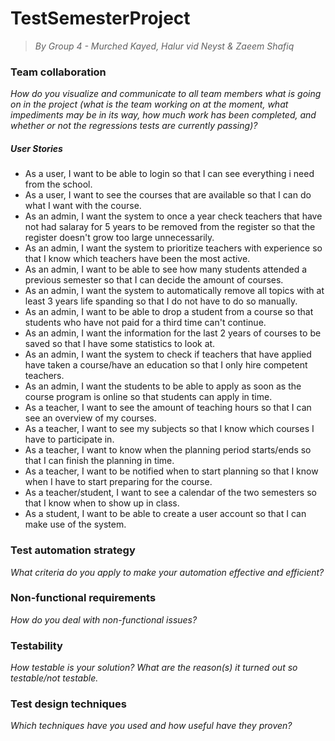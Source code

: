 # TestSemesterProject

> _By Group 4 - Murched Kayed, Halur vid Neyst & Zaeem Shafiq_

### Team collaboration
_How do you visualize and communicate to all team members what is going on in the project (what is the team working on at the moment, what impediments may be in its way, how much work has been completed, and whether or not the regressions tests are currently passing)?_

##### User Stories
- As a user, I want to be able to login so that I can see everything i need from the school.
- As a user, I want to see the courses that are available so that I can do what I want with the course.
- As an admin, I want the system to once a year check teachers that have not had salaray for 5 years to be removed from the register so that the register doesn't grow too large unnecessarily.
- As an admin, I want the system to prioritize teachers with experience so that I know which teachers have been the most active.
- As an admin, I want to be able to see how many students attended a previous semester so that I can decide the amount of courses.
- As an admin, I want the system to automatically remove all topics with at least 3 years life spanding so that I do not have to do so manually.
- As an admin, I want to be able to drop a student from a course so that students who have not paid for a third time can't continue.
- As an admin, I want the information for the last 2 years of courses to be saved so that I have some statistics to look at.
- As an admin, I want the system to check if teachers that have applied have taken a course/have an education so that I only hire competent teachers.
- As an admin, I want the students to be able to apply as soon as the course program is online so that students can apply in time.
- As a teacher, I want to see the amount of teaching hours so that I can see an overview of my courses.
- As a teacher, I want to see my subjects so that I know which courses I have to participate in.
- As a teacher, I want to know when the planning period starts/ends so that I can finish the planning in time.
- As a teacher, I want to be notified when to start planning so that I know when I have to start preparing for the course.
- As a teacher/student, I want to see a calendar of the two semesters so that I know when to show up in class.
- As a student, I want to be able to create a user account so that I can make use of the system.

### Test automation strategy
_What criteria do you apply to make your automation effective and efficient?_

### Non-functional requirements
_How do you deal with non-functional issues?_

### Testability
_How testable is your solution? What are the reason(s) it turned out so testable/not testable._

### Test design techniques
_Which techniques have you used and how useful have they proven?_

